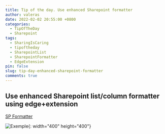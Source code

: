 ```yaml
---
title: Tip of the day. Use enhanced Sharepoint formatter
author: valeras
date: 2022-02-02 20:55:00 +0800
categories:
  - TipOfTheDay
  - Sharepoint
tags:
  - SharingIsCaring
  - tipoftheday
  - SharepointList
  - SharepointFormatter
  - EdgeExtension
pin: false
slug: tip-day-enhanced-sharepoint-formatter
comments: true
---
```


## Use enhanced Sharepoint list/column formatter using edge+extension

[SP Formatter](https://microsoftedge.microsoft.com/addons/detail/sp-formatter/eenbldkdgbfcfachaccldfgiajgjmjhi)

![Exemple](/img/posts/edgeFormatter.png){: width="400" height="400"}
